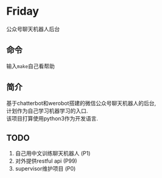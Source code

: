 # Friday
公众号聊天机器人后台

## 命令
输入`make`自己看帮助

## 简介
基于chatterbot和werobot搭建的微信公众号聊天机器人的后台,  
计划作为自己学习机器学习的入口.  
该项目打算使用python3作为开发语言.

## TODO
1. 自己用中文训练聊天机器人 (P1)
2. 对外提供restful api (P99)
3. supervisor维护项目 (P0)
